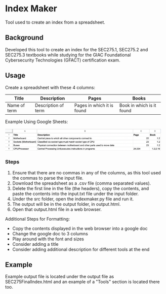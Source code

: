 # Index Maker 
<p> Tool used to create an index from a spreadsheet. </p>
<h2> Background </h2>
<p> Developed this tool to create an index for the SEC275.1, SEC275.2 and SEC275.3 textbooks while studying for the GIAC Foundational Cybersecurity Technologies (GFACT) certification exam. </p>
<h2> Usage </h2>
<p> Create a spreadsheet with these 4 columns: 
  
| Title  | Description | Pages | Books |
| ------------- | ------------- | ------------- | ------------- |
| Name of term  | Description of term | Pages in which it is found | Book in which is it found |

Example Using Google Sheets: 

![Example Spreadsheet](https://github.com/evanlin23/Index-Maker/blob/6b043ca97caaec63db63e81c4ffad9426a65a221/images/example_spreadsheet.png?raw=true)

</p>

### Steps

<p>
  
1. Ensure that there are no commas in any of the columns, as this tool used the commas to parse the input file. 
2. Download the spreadsheet as a .csv file (comma separated values).
3. Delete the first line in the file (the headers), copy the contents, and paste the contents into the input.txt file under the input folder.
4. Under the src folder, open the indexmaker.py file and run it.
5. The output will be in the output folder, in output.html.
6. Open that output.html file in a web browser. 

Additional Steps for Formatting:
  *  Copy the contents displayed in the web browser into a google doc
  *  Change the google doc to 3 columns
  *  Play around with the font and sizes
  *  Consider adding a title
  *  Consider adding additional description for different tools at the end

</p>

## Example
<p>
Example output file is located under the output file as SEC275FinalIndex.html and an example of a "Tools" section is located there too. 
  
</p>
